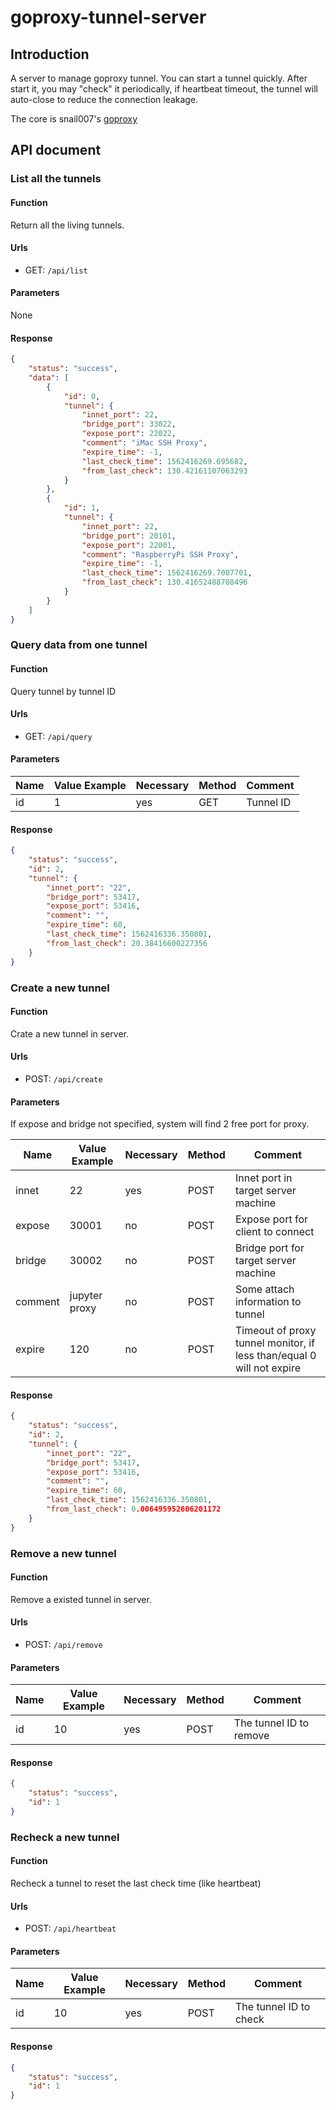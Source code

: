 # goproxy-tunnel-server

## Introduction

A server to manage goproxy tunnel. You can start a tunnel quickly. 
After start it, you may "check" it periodically, if heartbeat timeout, the tunnel will auto-close 
to reduce the connection leakage.

The core is snail007's [goproxy](https://github.com/snail007/goproxy)

## API document

### List all the tunnels

#### Function

Return all the living tunnels.

#### Urls

- GET: `/api/list`

#### Parameters

None

#### Response
```json
{
    "status": "success",
    "data": [
        {
            "id": 0,
            "tunnel": {
                "innet_port": 22,
                "bridge_port": 33022,
                "expose_port": 22022,
                "comment": "iMac SSH Proxy",
                "expire_time": -1,
                "last_check_time": 1562416269.695682,
                "from_last_check": 130.42161107063293
            }
        },
        {
            "id": 1,
            "tunnel": {
                "innet_port": 22,
                "bridge_port": 20101,
                "expose_port": 22001,
                "comment": "RaspberryPi SSH Proxy",
                "expire_time": -1,
                "last_check_time": 1562416269.7007701,
                "from_last_check": 130.41652488708496
            }
        }
    ]
}
```


### Query data from one tunnel

#### Function

Query tunnel by tunnel ID

#### Urls

- GET: `/api/query`

#### Parameters

|Name|Value Example|Necessary|Method|Comment|
|-|-|-|-|-|
|id|1|yes|GET|Tunnel ID|

#### Response
```json
{
    "status": "success",
    "id": 2,
    "tunnel": {
        "innet_port": "22",
        "bridge_port": 53417,
        "expose_port": 53416,
        "comment": "",
        "expire_time": 60,
        "last_check_time": 1562416336.350801,
        "from_last_check": 20.38416600227356
    }
}
```


### Create a new tunnel

#### Function

Crate a new tunnel in server.

#### Urls

- POST: `/api/create`

#### Parameters

If expose and bridge not specified, system will find 2 free port for proxy.

|Name|Value Example|Necessary|Method|Comment|
|-|-|-|-|-|
|innet|22|yes|POST|Innet port in target server machine|
|expose|30001|no|POST|Expose port for client to connect|
|bridge|30002|no|POST|Bridge port for target server machine |
|comment|jupyter proxy|no|POST|Some attach information to tunnel|
|expire|120|no|POST|Timeout of proxy tunnel monitor, if less than/equal 0 will not expire|

#### Response
```json
{
    "status": "success",
    "id": 2,
    "tunnel": {
        "innet_port": "22",
        "bridge_port": 53417,
        "expose_port": 53416,
        "comment": "",
        "expire_time": 60,
        "last_check_time": 1562416336.350801,
        "from_last_check": 0.006495952606201172
    }
}
```

### Remove a new tunnel

#### Function

Remove a existed tunnel in server.

#### Urls

- POST: `/api/remove`

#### Parameters

|Name|Value Example|Necessary|Method|Comment|
|-|-|-|-|-|
|id|10|yes|POST|The tunnel ID to remove|


#### Response
```json
{
    "status": "success",
    "id": 1
}
```

### Recheck a new tunnel

#### Function

Recheck a tunnel to reset the last check time (like heartbeat)

#### Urls

- POST: `/api/heartbeat`

#### Parameters

|Name|Value Example|Necessary|Method|Comment|
|-|-|-|-|-|
|id|10|yes|POST|The tunnel ID to check|


#### Response
```json
{
    "status": "success",
    "id": 1
}
```
